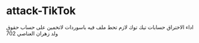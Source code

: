 # attack-TikTok
اداء الاختراق حسابات تيك توك 
لازم تحط ملف فيه باسوردات لاتخمين على حساب 
حقوق ولد زهران العناصي 702
